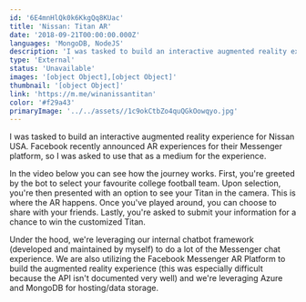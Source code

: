 ```yaml
---
id: '6E4mnHlQk0k6KkgQq8KUac'
title: 'Nissan: Titan AR'
date: '2018-09-21T00:00:00.000Z'
languages: 'MongoDB, NodeJS'
description: 'I was tasked to build an interactive augmented reality experience for Nissan USA. Facebook recently announced AR experiences for their Messenger platform, so I was asked to use that as a medium for the experience. '
type: 'External'
status: 'Unavailable'
images: '[object Object],[object Object]'
thumbnail: '[object Object]'
link: 'https://m.me/winanissantitan'
color: '#f29a43'
primaryImage: '../../assets//1c9okCtbZo4quQGkOowqyo.jpg'
---
```


I was tasked to build an interactive augmented reality experience for Nissan USA. Facebook recently announced AR experiences for their Messenger platform, so I was asked to use that as a medium for the experience.

In the video below you can see how the journey works. First, you're greeted by the bot to select your favourite college football team. Upon selection, you're then presented with an option to see your Titan in the camera. This is where the AR happens. Once you've played around, you can choose to share with your friends. Lastly, you're asked to submit your information for a chance to win the customized Titan.

Under the hood, we're leveraging our internal chatbot framework (developed and maintained by myself) to do a lot of the Messenger chat experience. We are also utilizing the Facebook Messenger AR Platform to build the augmented reality experience (this was especially difficult because the API isn't documented very well) and we're leveraging Azure and MongoDB for hosting/data storage.
